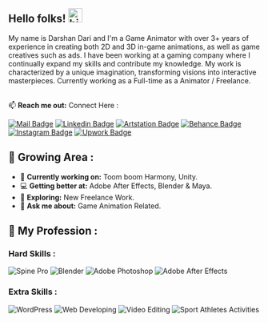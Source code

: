 ## Hello folks! <img src="https://user-images.githubusercontent.com/1303154/88677602-1635ba80-d120-11ea-84d8-d263ba5fc3c0.gif" width="28px" height="28px" alt="hi">

My name is Darshan Dari and I'm a Game Animator with over 3+ years of experience in creating both 2D and 3D in-game animations, as well as game creatives such as ads. I have been working at a gaming company where 
I continually expand my skills and contribute my knowledge. My work is characterized by a unique imagination, transforming visions into interactive masterpieces. 
Currently working as a Full-time as a Animator / Freelance.
<br><br>

📫 <b>Reach me out:</b> Connect Here : 

<a href="mailto:darshandari07@gmail.com" target="_blank"><img src="https://img.shields.io/badge/-darshandari07-c0392b?style=flat&labelColor=c0392b&logo=gmail&logoColor=white" alt="Mail Badge"></a>
<a href="https://in.linkedin.com/in/dari-darshan-g-062237168" target="_blank"><img src="https://img.shields.io/badge/-darshandari-0e76a8?style=flat&labelColor=0e76a8&logo=linkedin&logoColor=white" alt="Linkedin Badge"></a>
<a href="https://www.artstation.com/darshandari" target="_blank"><img src="https://img.shields.io/badge/-darshandari-0d1017?style=flat&labelColor=0d1017&logo=artstation&logoColor=white" alt="Artstation Badge"></a>
<a href="https://www.behance.net/daridarshan" target="_blank"><img src="https://img.shields.io/badge/-daridarshan-1769ff?style=flat&labelColor=1769ff&logo=behance&logoColor=white" alt="Behance Badge"></a>
<a href="https://www.instagram.com/darshandari_/" target="_blank"><img src="https://img.shields.io/badge/-darshandari_-E4405F?style=flat&labelColor=E4405F&logo=instagram&logoColor=white" alt="Instagram Badge"></a>
<a href="https://www.upwork.com/freelancers/~01d141435fdeb39fb8" target="_blank"><img src="https://img.shields.io/badge/Upwork-6F6F6F.svg?style=flat&logo=upwork&logoColor=white" alt="Upwork Badge"></a>
<br>

## 🌱 Growing Area :  

- 🔭 <b>Currently working on:</b> Toom boom Harmony, Unity.
- 💻 <b>Getting better at:</b>  Adobe After Effects, Blender & Maya.
- 🚀 <b>Exploring:</b> New Freelance Work.
- 💬 <b>Ask me about:</b> Game Animation Related.

## 💼 My Profession : 

### Hard Skills :
![Spine Pro](https://img.shields.io/badge/Spine%20Pro-000000.svg?style=for-the-badge&logo=spine&logoColor=white)
![Blender](https://img.shields.io/badge/Blender-F5792A.svg?style=for-the-badge&logo=blender&logoColor=white)
![Adobe Photoshop](https://img.shields.io/badge/Adobe%20Photoshop-31A8FF.svg?style=for-the-badge&logo=adobephotoshop&logoColor=white)
![Adobe After Effects](https://img.shields.io/badge/Adobe%20After%20Effects-9999FF.svg?style=for-the-badge&logo=adobeaftereffects&logoColor=white)

### Extra Skills :
![WordPress](https://img.shields.io/badge/WordPress-21759B.svg?style=for-the-badge&logo=wordpress&logoColor=white)
![Web Developing](https://img.shields.io/badge/Web%20Developing-4285F4.svg?style=for-the-badge&logo=googlechrome&logoColor=white)
![Video Editing](https://img.shields.io/badge/Video%20Editing-FF0000.svg?style=for-the-badge&logo=youtube&logoColor=white)
![Sport Athletes Activities](https://img.shields.io/badge/Sport%20Athletes%20Activities-34A853.svg?style=for-the-badge&logo=sport&logoColor=white)

<br><br>
</details>
